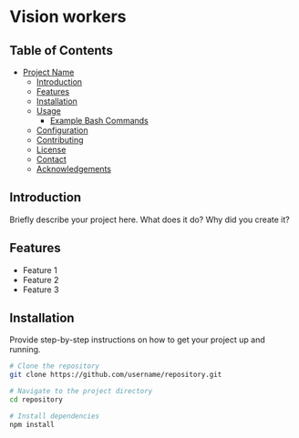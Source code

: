# Vision workers

## Table of Contents

- [Project Name](#project-name)
  - [Introduction](#introduction)
  - [Features](#features)
  - [Installation](#installation)
  - [Usage](#usage)
    - [Example Bash Commands](#example-bash-commands)
  - [Configuration](#configuration)
  - [Contributing](#contributing)
  - [License](#license)
  - [Contact](#contact)
  - [Acknowledgements](#acknowledgements)

## Introduction

Briefly describe your project here. What does it do? Why did you create it?

## Features

- Feature 1
- Feature 2
- Feature 3

## Installation

Provide step-by-step instructions on how to get your project up and running.

```bash
# Clone the repository
git clone https://github.com/username/repository.git

# Navigate to the project directory
cd repository

# Install dependencies
npm install